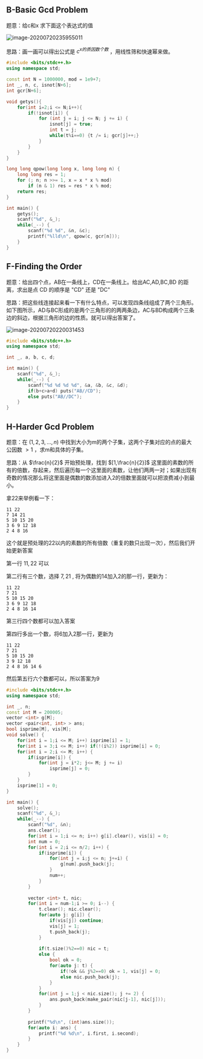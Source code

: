 ## **B-Basic Gcd Problem**

题意：给c和x 求下面这个表达式的值

![image-20200720235955011](https://tva1.sinaimg.cn/large/007S8ZIlgy1ggxvqtuhz2j30g603cglq.jpg)

思路：画一画可以得出公式是  $c^{x的质因数个数}$ ，用线性筛和快速幂来做。

```cpp
#include <bits/stdc++.h>
using namespace std;

const int N = 1000000, mod = 1e9+7;
int _, n, c, isnot[N+6];
int gcr[N+6];

void getys(){
	for(int i=2;i <= N;i++){
		if(!isnot[i]) {
			for (int j = i; j <= N; j += i) {
				isnot[j] = true;
				int t = j;
				while(t%i==0) {t /= i; gcr[j]++;}
			}
		}
	}
}

long long qpow(long long x, long long n) { 
	long long res = 1; 
	for (; n; n >>= 1, x = x * x % mod) 
		if (n & 1) res = res * x % mod; 
	return res; 
}

int main() {
	getys(); 
	scanf("%d", &_);
	while(_--) {
		scanf("%d %d", &n, &c);
		printf("%lld\n", qpow(c, gcr[n]));
	}
}
```



## **F-Finding the Order**

题意：给出四个点，AB在一条线上，CD在一条线上。给出AC,AD,BC,BD 的距离，求出是点 CD 的顺序是 "CD" 还是 "DC"

思路：把这些线连接起来看一下有什么特点，可以发现四条线组成了两个三角形。如下图所示，AD与BC形成的是两个三角形的的两两条边，AC与BD构成两个三条边的斜边，根据三角形的边的性质。就可以得出答案了。

![image-20200720220031453](https://tva1.sinaimg.cn/large/007S8ZIlgy1ggxsanfa1fj30is0bcgml.jpg)

```cpp
#include <bits/stdc++.h>
using namespace std;

int _, a, b, c, d;

int main() {
	scanf("%d", &_);
	while(_--) {
		scanf("%d %d %d %d", &a, &b, &c, &d);
		if(b+c>a+d) puts("AB//CD");
		else puts("AB//DC");
	}
}
```



## **H-Harder Gcd Problem**

题意：在 $(1,2,3,...,n)$ 中找到大小为m的两个子集，这两个子集对应的点的最大公因数 $> 1$ ，求m和具体的子集。

思路：从 $\frac{n}{2}$ 开始预处理，找到 $[1,\frac{n}{2}]$ 这里面的素数的所有的倍数，存起来，然后遍历每一个这里面的素数，让他们两两一对；如果出现有奇数的情况那么将这里面是偶数的数添加进入2的倍数里面就可以把浪费减小到最小。

拿22来举例看一下：

```
11 22
7 14 21
5 10 15 20
3 6 9 12 18
2 4 8 16
```

这个就是预处理的22以内的素数的所有倍数（重复的数只出现一次），然后我们开始更新答案

第一行 $11, 22$ 可以

第二行有三个数，选择 $7,21$ , 将为偶数的14加入2的那一行，更新为：

```
11 22
7 21
5 10 15 20
3 6 9 12 18
2 4 8 16 14
```

第三行四个数都可以加入答案

第四行多出一个数，将6加入2那一行，更新为

```
11 22
7 21
5 10 15 20
3 9 12 18
2 4 8 16 14 6
```

然后第五行六个数都可以，所以答案为9

```cpp
#include <bits/stdc++.h>
using namespace std;

int _, n;
const int M = 200005;
vector <int> g[M];
vector <pair<int, int> > ans;
bool isprime[M], vis[M];
void solve() {
	for(int i = 1;i <= M; i++) isprime[i] = 1;
	for(int i = 3;i <= M; i++) if(!(i%2)) isprime[i] = 0;
	for(int i = 2;i <= M; i++) {
		if(isprime[i]) {
			for(int j = i*2; j<= M; j += i)
				isprime[j] = 0;
		}
	}
	isprime[1] = 0;
}

int main() {
	solve();
	scanf("%d", &_);
	while(_--) {
		scanf("%d", &n);
		ans.clear();
		for(int i = 1;i <= n; i++) g[i].clear(), vis[i] = 0;
		int num = 0;
		for(int i = 2;i <= n/2; i++) {
			if(isprime[i]) {
				for(int j = i;j <= n; j+=i) {
					g[num].push_back(j);
				}
				num++;
			}
		}
		
		vector <int> t, nic;
		for(int i = num-1;i >= 0; i--) {
			t.clear(); nic.clear();
			for(auto j: g[i]) {
				if(vis[j]) continue;
				vis[j] = 1;
				t.push_back(j);
			}
			
			if(t.size()%2==0) nic = t;
			else {
				bool ok = 0;
				for(auto j: t) {
					if(!ok && j%2==0) ok = 1, vis[j] = 0;
					else nic.push_back(j);
				}
			}
			for(int j = 1;j < nic.size(); j += 2) {
				ans.push_back(make_pair(nic[j-1], nic[j]));
			}
		}
		
		printf("%d\n", (int)ans.size());
		for(auto i: ans) {
			printf("%d %d\n", i.first, i.second);
		}
	}
}
```

